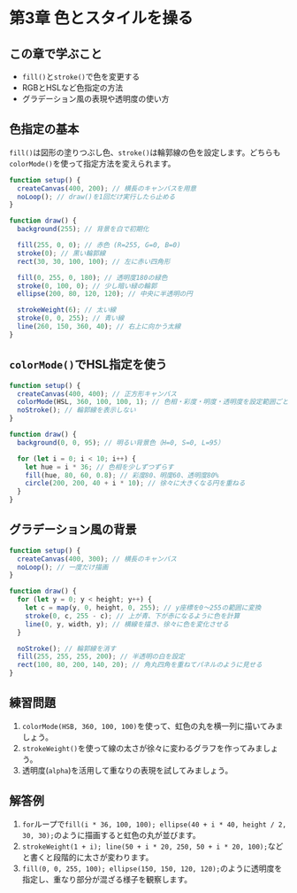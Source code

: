 # 第3章 色とスタイルを操る

## この章で学ぶこと
- `fill()`と`stroke()`で色を変更する
- RGBとHSLなど色指定の方法
- グラデーション風の表現や透明度の使い方

## 色指定の基本
`fill()`は図形の塗りつぶし色、`stroke()`は輪郭線の色を設定します。どちらも`colorMode()`を使って指定方法を変えられます。

```javascript
function setup() {
  createCanvas(400, 200); // 横長のキャンバスを用意
  noLoop(); // draw()を1回だけ実行したら止める
}

function draw() {
  background(255); // 背景を白で初期化

  fill(255, 0, 0); // 赤色 (R=255, G=0, B=0)
  stroke(0); // 黒い輪郭線
  rect(30, 30, 100, 100); // 左に赤い四角形

  fill(0, 255, 0, 180); // 透明度180の緑色
  stroke(0, 100, 0); // 少し暗い緑の輪郭
  ellipse(200, 80, 120, 120); // 中央に半透明の円

  strokeWeight(6); // 太い線
  stroke(0, 0, 255); // 青い線
  line(260, 150, 360, 40); // 右上に向かう太線
}
```

## `colorMode()`でHSL指定を使う
```javascript
function setup() {
  createCanvas(400, 400); // 正方形キャンバス
  colorMode(HSL, 360, 100, 100, 1); // 色相・彩度・明度・透明度を設定範囲ごとに指定
  noStroke(); // 輪郭線を表示しない
}

function draw() {
  background(0, 0, 95); // 明るい背景色（H=0, S=0, L=95）

  for (let i = 0; i < 10; i++) {
    let hue = i * 36; // 色相を少しずつずらす
    fill(hue, 80, 60, 0.8); // 彩度80、明度60、透明度80%
    circle(200, 200, 40 + i * 10); // 徐々に大きくなる円を重ねる
  }
}
```

## グラデーション風の背景
```javascript
function setup() {
  createCanvas(400, 300); // 横長のキャンバス
  noLoop(); // 一度だけ描画
}

function draw() {
  for (let y = 0; y < height; y++) {
    let c = map(y, 0, height, 0, 255); // y座標を0〜255の範囲に変換
    stroke(0, c, 255 - c); // 上が青、下が赤になるように色を計算
    line(0, y, width, y); // 横線を描き、徐々に色を変化させる
  }

  noStroke(); // 輪郭線を消す
  fill(255, 255, 255, 200); // 半透明の白を設定
  rect(100, 80, 200, 140, 20); // 角丸四角を重ねてパネルのように見せる
}
```

## 練習問題
1. `colorMode(HSB, 360, 100, 100)`を使って、虹色の丸を横一列に描いてみましょう。
2. `strokeWeight()`を使って線の太さが徐々に変わるグラフを作ってみましょう。
3. 透明度(`alpha`)を活用して重なりの表現を試してみましょう。

## 解答例
1. `for`ループで`fill(i * 36, 100, 100); ellipse(40 + i * 40, height / 2, 30, 30);`のように描画すると虹色の丸が並びます。
2. `strokeWeight(1 + i); line(50 + i * 20, 250, 50 + i * 20, 100);`などと書くと段階的に太さが変わります。
3. `fill(0, 0, 255, 100); ellipse(150, 150, 120, 120);`のように透明度を指定し、重なり部分が混ざる様子を観察します。
